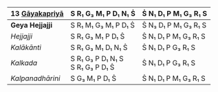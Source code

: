 | **13 [Gāyakapriyā](https://en.wikipedia.org/wiki/Gayakapriya "Gayakapriya")** | S R₁ G₃ M₁ P D₁ N₁ Ṡ                | Ṡ N₁ D₁ P M₁ G₃ R₁ S |
| ----------------------------------------------------------------------------- | ----------------------------------- | -------------------- |
| **Geya Hejjajji**                                                             | S R₁ M₁ G₃ M₁ P D₁ Ṡ                | Ṡ N₃ D₁ P M₁ G₃ R₁ S |
| _Hejjajji_                                                                    | S R₁ G₃ M₁ P D₁ Ṡ                   | Ṡ N₁ D₁ P M₁ G₃ R₁ S |
| _Kalākānti_                                                                   | S R₁ G₃ M₁ D₁ N₁ Ṡ                  | Ṡ N₁ D₁ P G₃ R₁ S    |
| _Kalkada_                                                                     | S R₁ G₃ P D₁ N₁ S<br>S R₁ G₃ P D₁ Ṡ | Ṡ N₁ D₁ P G₃ R₁ S    |
| _Kalpanadhārini_                                                              | S G₃ M₁ P D₁ Ṡ                      | Ṡ N₁ D₁ P M₁ G₃ R₁ S |